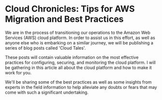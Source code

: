 # Cloud Chronicles: Tips for AWS Migration and Best Practices

We are in the process of transitioning our operations to the Amazon Web Services (AWS) cloud platform. In order to assist us in this effort, as well as anyone else who is embarking on a similar journey, we will be publishing a series of blog posts called 'Cloud Tales'.

These posts will contain valuable information on the most effective practices for configuring, securing, and monitoring the cloud platform. I will be gathering in this article all about the cloud platform and how to make it work for you.

We'll be sharing some of the best practices as well as some insights from experts in the field information to help alleviate any doubts or fears that may come with such a significant undertaking.
